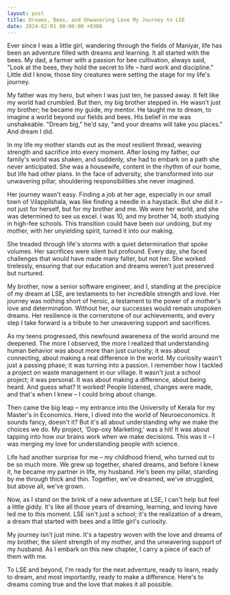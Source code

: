 ```yaml
---
layout: post
title: Dreams, Bees, and Unwavering Love My Journey to LSE
date: 2024-02-01 00:00:00 +0300
---
```

Ever since I was a little girl, wandering through the fields of Maniyar, life has been an adventure filled with dreams and learning. It all started with the bees. My dad, a farmer with a passion for bee cultivation, always said, "Look at the bees, they hold the secret to life – hard work and discipline." Little did I know, those tiny creatures were setting the stage for my life's journey.

My father was my hero, but when I was just ten, he passed away. It felt like my world had crumbled. But then, my big brother stepped in. He wasn't just my brother; he became my guide, my mentor. He taught me to dream, to imagine a world beyond our fields and bees. His belief in me was unshakeable. "Dream big," he'd say, "and your dreams will take you places." And dream I did.

In my life my mother stands out as the most resilient thread, weaving strength and sacrifice into every moment. After losing my father, our family's world was shaken, and suddenly, she had to embark on a path she never anticipated. She was a housewife, content in the rhythm of our home, but life had other plans. In the face of adversity, she transformed into our unwavering pillar, shouldering responsibilities she never imagined.

Her journey wasn't easy. Finding a job at her age, especially in our small town of Vilappilshala, was like finding a needle in a haystack. But she did it – not just for herself, but for my brother and me. We were her world, and she was determined to see us excel. I was 10, and my brother 14, both studying in high-fee schools. This transition could have been our undoing, but my mother, with her unyielding spirit, turned it into our making.

She treaded through life's storms with a quiet determination that spoke volumes. Her sacrifices were silent but profound. Every day, she faced challenges that would have made many falter, but not her. She worked tirelessly, ensuring that our education and dreams weren't just preserved but nurtured. 

My brother, now a senior software engineer, and I, standing at the precipice of my dream at LSE, are testaments to her incredible strength and love. Her journey was nothing short of heroic, a testament to the power of a mother's love and determination. Without her, our successes would remain unspoken dreams. Her resilience is the cornerstone of our achievements, and every step I take forward is a tribute to her unwavering support and sacrifices.

As my teens progressed, this newfound awareness of the world around me deepened. The more I observed, the more I realized that understanding human behavior was about more than just curiosity; it was about connecting, about making a real difference in the world. My curiosity wasn't just a passing phase; it was turning into a passion. I remember how I tackled a project on waste management in our village. It wasn't just a school project; it was personal. It was about making a difference, about being heard. And guess what? It worked! People listened, changes were made, and that's when I knew – I could bring about change.

Then came the big leap – my entrance into the University of Kerala for my Master's in Economics. Here, I dived into the world of Neuroeconomics. It sounds fancy, doesn't it? But it's all about understanding why we make the choices we do. My project, 'Dop-oxy Marketing,' was a hit! It was about tapping into how our brains work when we make decisions. This was it – I was merging my love for understanding people with science.

Life had another surprise for me – my childhood friend, who turned out to be so much more. We grew up together, shared dreams, and before I knew it, he became my partner in life, my husband. He's been my pillar, standing by me through thick and thin. Together, we've dreamed, we've struggled, but above all, we've grown.

Now, as I stand on the brink of a new adventure at LSE, I can't help but feel a little giddy. It's like all those years of dreaming, learning, and loving have led me to this moment. LSE isn't just a school; it's the realization of a dream, a dream that started with bees and a little girl's curiosity.

My journey isn't just mine. It's a tapestry woven with the love and dreams of my brother, the silent strength of my mother, and the unwavering support of my husband. As I embark on this new chapter, I carry a piece of each of them with me.

To LSE and beyond, I'm ready for the next adventure, ready to learn, ready to dream, and most importantly, ready to make a difference. Here's to dreams coming true and the love that makes it all possible.
